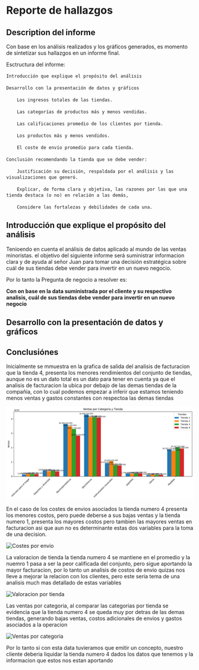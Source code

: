 # Reporte de hallazgos

## Description del informe

Con base en los análisis realizados y los gráficos generados, es momento de sintetizar sus hallazgos en un informe final.

Esctructura del informe:

    Introducción que explique el propósito del análisis

    Desarrollo con la presentación de datos y gráficos

        Los ingresos totales de las tiendas.

        Las categorías de productos más y menos vendidas.

        Las calificaciones promedio de los clientes por tienda.

        Los productos más y menos vendidos.

        El coste de envío promedio para cada tienda.

    Conclusión recomendando la tienda que se debe vender:

        Justificación su decisión, respaldada por el análisis y las visualizaciones que generó.

        Explicar, de forma clara y objetiva, las razones por las que una tienda destaca (o no) en relación a las demás,

        Considere las fortalezas y debilidades de cada una.

## Introducción que explique el propósito del análisis

Tenioendo en cuenta el análisis de datos aplicado al mundo de las ventas minoristas. el objetivo del siguiente informe será
suministrar informacion clara y de ayuda al señor Juan para tomar una decisión estratégica sobre cuál de sus tiendas debe
vender para invertir en un nuevo negocio.

Por lo tanto la Pregunta de negocio a resolver es:

 **Con on base en la data suministrada por el cliente y su respectivo analisis, cuál de sus tiendas debe vender para**
 **invertir en un nuevo negocio**

## Desarrollo con la presentación de datos y gráficos

## Conclusiónes

Inicialmente se mmuestra en la grafica de salida del analisis de facturacion que la tienda 4, presenta los menores rendimientos del conjunto de tiendas,
aunque no es un dato total es un dato para tener en cuenta ya que el analisis de facturacion la ubica por debajo de las demas tiendas de la compañia, con lo cual
podemos empezar a inferir que estamos teniendo menos ventas y gastos constantes con respectoa las demas tiendas

![Ingresos por tienda](./assets/img/vtasXcategoria.png)

En el caso de los costes de envios asociados la tienda numero 4 presenta los menores costos, pero puede deberse a sus bajas ventas y la tienda numero 1, presenta los mayores
costos pero tambien las mayores ventas en facturacion asi que aun no es determinante estas dos variables para la toma de una decision.

![Costes por envio](/AlluraG8_2025_Challenge_Alura_Store/assets/img/promdCostoEnvio.png)

La valoracion de tienda la tienda numero 4 se mantiene en el promedio y la nuemro 1 pasa a ser la peor calificada del conjunto, pero sigue aportando la mayor facturacion, por lo tanto un analisis de costos de envio quizas nos lleve a mejorar la relacion con los clientes, pero este seria tema de una analisis much mas detallado de estas variables

![Valoracion por tienda](/AlluraG8_2025_Challenge_Alura_Store/assets/img/calfPromedio.png)

Las ventas por categoria, al comparar las categorias por tienda se evidencia que la tienda numero 4 se queda muy por detras de las demas tiendas, generando bajas ventas, costos adicionales de envios y gastos asociados a la operacion

![Ventas por categoria](/AlluraG8_2025_Challenge_Alura_Store/assets/img/vtasXcategoria.png)

Por lo tanto si con esta data tuvieramos que emitir un concepto, nuestro cliente deberia liquidar la tienda numero 4 dados los datos que tenemos y la informacion que estos nos estan aportando